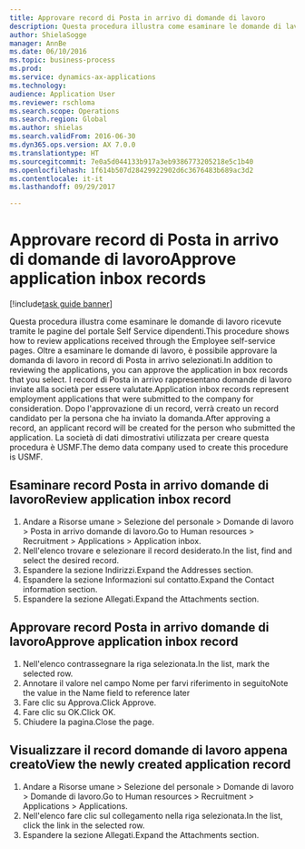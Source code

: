 ```yaml
--- 
title: Approvare record di Posta in arrivo di domande di lavoro
description: Questa procedura illustra come esaminare le domande di lavoro ricevute tramite le pagine del portale Self Service dipendenti.
author: ShielaSogge
manager: AnnBe
ms.date: 06/10/2016
ms.topic: business-process
ms.prod: 
ms.service: dynamics-ax-applications
ms.technology: 
audience: Application User
ms.reviewer: rschloma
ms.search.scope: Operations
ms.search.region: Global
ms.author: shielas
ms.search.validFrom: 2016-06-30
ms.dyn365.ops.version: AX 7.0.0
ms.translationtype: HT
ms.sourcegitcommit: 7e0a5d044133b917a3eb9386773205218e5c1b40
ms.openlocfilehash: 1f614b507d28429922902d6c3676483b689ac3d2
ms.contentlocale: it-it
ms.lasthandoff: 09/29/2017

---
```

# <a name="approve-application-inbox-records"></a><span data-ttu-id="5897a-103">Approvare record di Posta in arrivo di domande di lavoro</span><span class="sxs-lookup"><span data-stu-id="5897a-103">Approve application inbox records</span></span>

[!include[task guide banner](../../includes/task-guide-banner.md)]

<span data-ttu-id="5897a-104">Questa procedura illustra come esaminare le domande di lavoro ricevute tramite le pagine del portale Self Service dipendenti.</span><span class="sxs-lookup"><span data-stu-id="5897a-104">This procedure shows how to review applications received through the Employee self-service pages.</span></span> <span data-ttu-id="5897a-105">Oltre a esaminare le domande di lavoro, è possibile approvare la domanda di lavoro in record di Posta in arrivo selezionati.</span><span class="sxs-lookup"><span data-stu-id="5897a-105">In addition to reviewing the applications, you can approve the application in box records that you select.</span></span> <span data-ttu-id="5897a-106">I record di Posta in arrivo rappresentano domande di lavoro inviate alla società per essere valutate.</span><span class="sxs-lookup"><span data-stu-id="5897a-106">Application inbox records represent employment applications that were submitted to the company for consideration.</span></span> <span data-ttu-id="5897a-107">Dopo l'approvazione di un record, verrà creato un record candidato per la persona che ha inviato la domanda.</span><span class="sxs-lookup"><span data-stu-id="5897a-107">After approving a record, an applicant record will be created for the person who submitted the application.</span></span> <span data-ttu-id="5897a-108">La società di dati dimostrativi utilizzata per creare questa procedura è USMF.</span><span class="sxs-lookup"><span data-stu-id="5897a-108">The demo data company used to create this procedure is USMF.</span></span>


## <a name="review-application-inbox-record"></a><span data-ttu-id="5897a-109">Esaminare record Posta in arrivo domande di lavoro</span><span class="sxs-lookup"><span data-stu-id="5897a-109">Review application inbox record</span></span>
1. <span data-ttu-id="5897a-110">Andare a Risorse umane > Selezione del personale > Domande di lavoro > Posta in arrivo domande di lavoro.</span><span class="sxs-lookup"><span data-stu-id="5897a-110">Go to Human resources > Recruitment > Applications > Application inbox.</span></span>
2. <span data-ttu-id="5897a-111">Nell'elenco trovare e selezionare il record desiderato.</span><span class="sxs-lookup"><span data-stu-id="5897a-111">In the list, find and select the desired record.</span></span>
3. <span data-ttu-id="5897a-112">Espandere la sezione Indirizzi.</span><span class="sxs-lookup"><span data-stu-id="5897a-112">Expand the Addresses section.</span></span>
4. <span data-ttu-id="5897a-113">Espandere la sezione Informazioni sul contatto.</span><span class="sxs-lookup"><span data-stu-id="5897a-113">Expand the Contact information section.</span></span>
5. <span data-ttu-id="5897a-114">Espandere la sezione Allegati.</span><span class="sxs-lookup"><span data-stu-id="5897a-114">Expand the Attachments section.</span></span>

## <a name="approve-application-inbox-record"></a><span data-ttu-id="5897a-115">Approvare record Posta in arrivo domande di lavoro</span><span class="sxs-lookup"><span data-stu-id="5897a-115">Approve application inbox record</span></span>
1. <span data-ttu-id="5897a-116">Nell'elenco contrassegnare la riga selezionata.</span><span class="sxs-lookup"><span data-stu-id="5897a-116">In the list, mark the selected row.</span></span>
2. <span data-ttu-id="5897a-117">Annotare il valore nel campo Nome per farvi riferimento in seguito</span><span class="sxs-lookup"><span data-stu-id="5897a-117">Note the value in the Name field to reference later</span></span>
3. <span data-ttu-id="5897a-118">Fare clic su Approva.</span><span class="sxs-lookup"><span data-stu-id="5897a-118">Click Approve.</span></span>
4. <span data-ttu-id="5897a-119">Fare clic su OK.</span><span class="sxs-lookup"><span data-stu-id="5897a-119">Click OK.</span></span>
5. <span data-ttu-id="5897a-120">Chiudere la pagina.</span><span class="sxs-lookup"><span data-stu-id="5897a-120">Close the page.</span></span>

## <a name="view-the-newly-created-application-record"></a><span data-ttu-id="5897a-121">Visualizzare il record domande di lavoro appena creato</span><span class="sxs-lookup"><span data-stu-id="5897a-121">View the newly created application record</span></span>
1. <span data-ttu-id="5897a-122">Andare a Risorse umane > Selezione del personale > Domande di lavoro > Domande di lavoro.</span><span class="sxs-lookup"><span data-stu-id="5897a-122">Go to Human resources > Recruitment > Applications > Applications.</span></span>
2. <span data-ttu-id="5897a-123">Nell'elenco fare clic sul collegamento nella riga selezionata.</span><span class="sxs-lookup"><span data-stu-id="5897a-123">In the list, click the link in the selected row.</span></span>
3. <span data-ttu-id="5897a-124">Espandere la sezione Allegati.</span><span class="sxs-lookup"><span data-stu-id="5897a-124">Expand the Attachments section.</span></span>


